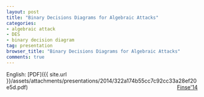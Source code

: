 ```yaml
---
layout: post
title: "Binary Decisions Diagrams for Algebraic Attacks"
categories:
- algebraic attack
- DES
- binary decision diagram
tag: presentation
browser_title: "Binary Decisions Diagrams for Algebraic Attacks"
comments: true
---
```


English: [PDF]({{ site.url }}/assets/attachments/presentations/2014/322a174b55cc7c92cc33a28ef20e5d.pdf) <span style="float: right;">[Finse'14](https://www.frisc.no/arrangementer/finse-winter-school-2014/)</span>

